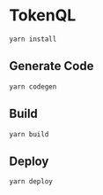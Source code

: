 # TokenQL

`yarn install`

## Generate Code

`yarn codegen`

## Build

`yarn build`

## Deploy

`yarn deploy`